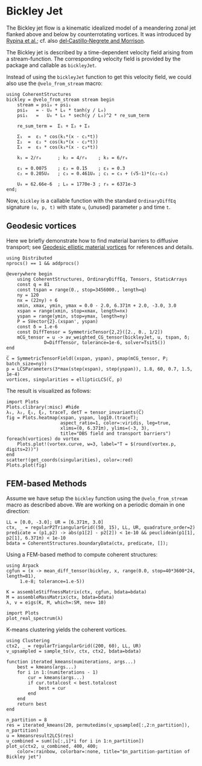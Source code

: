 # Bickley Jet

The Bickley jet flow is a kinematic idealized model of a meandering zonal jet
flanked above and below by counterrotating vortices. It was introduced by
[Rypina et al.](https://dx.doi.org/10.1175/JAS4036.1); cf. also [del‐Castillo‐Negrete and Morrison](https://doi.org/10.1063/1.858639).

The Bickley jet is described by a time-dependent velocity field arising from a
stream-function. The corresponding velocity field is provided by the package and
callable as `bickleyJet`.

Instead of using the `bickleyJet` function to get this velocity field, we could
also use the `@velo_from_stream` macro:
```@example 2
using CoherentStructures
bickley = @velo_from_stream stream begin
    stream = psi₀ + psi₁
    psi₀   = - U₀ * L₀ * tanh(y / L₀)
    psi₁   =   U₀ * L₀ * sech(y / L₀)^2 * re_sum_term

    re_sum_term =  Σ₁ + Σ₂ + Σ₃

    Σ₁  =  ε₁ * cos(k₁*(x - c₁*t))
    Σ₂  =  ε₂ * cos(k₂*(x - c₂*t))
    Σ₃  =  ε₃ * cos(k₃*(x - c₃*t))

    k₁ = 2/r₀      ; k₂ = 4/r₀    ; k₃ = 6/r₀

    ε₁ = 0.0075    ; ε₂ = 0.15    ; ε₃ = 0.3
    c₂ = 0.205U₀   ; c₃ = 0.461U₀ ; c₁ = c₃ + (√5-1)*(c₂-c₃)

    U₀ = 62.66e-6  ; L₀ = 1770e-3 ; r₀ = 6371e-3
end;
```
Now, `bickley` is a callable function with the standard `OrdinaryDiffEq`
signature `(u, p, t)` with state `u`, (unused) parameter `p` and time `t`.

## Geodesic vortices

Here we briefly demonstrate how to find material barriers to diffusive transport;
see [Geodesic elliptic material vortices](@ref) for references and details.
```
using Distributed
nprocs() == 1 && addprocs()

@everywhere begin
    using CoherentStructures, OrdinaryDiffEq, Tensors, StaticArrays
    const q = 81
    const tspan = range(0., stop=3456000., length=q)
    ny = 120
    nx = (22ny) ÷ 6
    xmin, xmax, ymin, ymax = 0.0 - 2.0, 6.371π + 2.0, -3.0, 3.0
    xspan = range(xmin, stop=xmax, length=nx)
    yspan = range(ymin, stop=ymax, length=ny)
    P = SVector{2}.(xspan', yspan)
    const δ = 1.e-6
    const DiffTensor = SymmetricTensor{2,2}([2., 0., 1/2])
    mCG_tensor = u -> av_weighted_CG_tensor(bickleyJet, u, tspan, δ;
              D=DiffTensor, tolerance=1e-6, solver=Tsit5())
end

C̅ = SymmetricTensorField((xspan, yspan), pmap(mCG_tensor, P; batch_size=ny))
p = LCSParameters(3*max(step(xspan), step(yspan)), 1.8, 60, 0.7, 1.5, 1e-4)
vortices, singularities = ellipticLCS(C̅, p)
```
The result is visualized as follows:
```
import Plots
Plots.clibrary(:misc) #hide
λ₁, λ₂, ξ₁, ξ₂, traceT, detT = tensor_invariants(C̅)
fig = Plots.heatmap(xspan, yspan, log10.(traceT);
                    aspect_ratio=1, color=:viridis, leg=true,
                    xlims=(0, 6.371π), ylims=(-3, 3),
                    title="DBS field and transport barriers")
foreach(vortices) do vortex
    Plots.plot!(vortex.curve, w=3, label="T = $(round(vortex.p, digits=2))")
end
scatter!(get_coords(singularities), color=:red)
Plots.plot(fig)
```

## FEM-based Methods

Assume we have setup the `bickley` function using the `@velo_from_stream` macro
as described above. We are working on a periodic domain in one direction:
```@example 2
LL = [0.0, -3.0]; UR = [6.371π, 3.0]
ctx, _ = regularP2TriangularGrid((50, 15), LL, UR, quadrature_order=2)
predicate = (p1,p2) -> abs(p1[2] - p2[2]) < 1e-10 && peuclidean(p1[1], p2[1], 6.371π) < 1e-10
bdata = CoherentStructures.boundaryData(ctx, predicate, []);
```
Using a FEM-based method to compute coherent structures:
```@example 2
using Arpack
cgfun = (x -> mean_diff_tensor(bickley, x, range(0.0, stop=40*3600*24, length=81),
     1.e-8; tolerance=1.e-5))

K = assembleStiffnessMatrix(ctx, cgfun, bdata=bdata)
M = assembleMassMatrix(ctx, bdata=bdata)
λ, v = eigs(K, M, which=:SM, nev= 10)

import Plots
plot_real_spectrum(λ)
```
K-means clustering yields the coherent vortices.
```@example 2
using Clustering
ctx2, _ = regularTriangularGrid((200, 60), LL, UR)
v_upsampled = sample_to(v, ctx, ctx2, bdata=bdata)

function iterated_kmeans(numiterations, args...)
    best = kmeans(args...)
    for i in 1:(numiterations - 1)
        cur = kmeans(args...)
        if cur.totalcost < best.totalcost
            best = cur
        end
    end
    return best
end

n_partition = 8
res = iterated_kmeans(20, permutedims(v_upsampled[:,2:n_partition]), n_partition)
u = kmeansresult2LCS(res)
u_combined = sum([u[:,i]*i for i in 1:n_partition])
plot_u(ctx2, u_combined, 400, 400;
    color=:rainbow, colorbar=:none, title="$n_partition-partition of Bickley jet")
```
